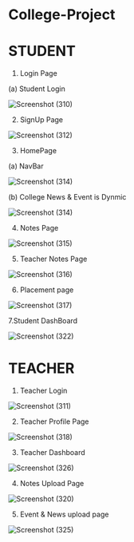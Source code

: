 # College-Project

# STUDENT

1. Login Page

(a) Student Login

![Screenshot (310)](https://user-images.githubusercontent.com/88272794/197191365-f5012ff9-c97f-4e3c-8f8b-85a812e58ebb.png)


2. SignUp Page

![Screenshot (312)](https://user-images.githubusercontent.com/88272794/197191521-e21599a3-f092-4fdc-bd3a-3d5f3ed16028.png)

3. HomePage

(a) NavBar

![Screenshot (314)](https://user-images.githubusercontent.com/88272794/197192176-03df1903-c15e-4fb8-ad4c-472ee1e35420.png)

(b) College News & Event is Dynmic

![Screenshot (314)](https://user-images.githubusercontent.com/88272794/197192392-99a9fe45-2e3c-4ed4-85ee-86d6e6c8ca10.png)

4. Notes Page

![Screenshot (315)](https://user-images.githubusercontent.com/88272794/197192784-4c2e1da1-7e0e-47cb-8860-7252e2e84105.png)

5. Teacher Notes Page

![Screenshot (316)](https://user-images.githubusercontent.com/88272794/197192917-5aa9ff70-fef8-4e62-98af-dc0d50d1b026.png)

6. Placement page 

![Screenshot (317)](https://user-images.githubusercontent.com/88272794/197193941-7b0d73fa-dc90-4d9c-9896-fa72dcc28767.png)

7.Student DashBoard

![Screenshot (322)](https://user-images.githubusercontent.com/88272794/197194006-cbc29b18-f1da-4f0e-ad4e-aad4d40fa3d2.png)



# TEACHER


1. Teacher Login

![Screenshot (311)](https://user-images.githubusercontent.com/88272794/197194230-b2dfb41f-9df4-4d70-b92c-d662d253ccf1.png)

2. Teacher Profile Page

![Screenshot (318)](https://user-images.githubusercontent.com/88272794/197194560-7d9de9c1-1a21-4bb3-9f60-32822ded449c.png)

3. Teacher Dashboard

![Screenshot (326)](https://user-images.githubusercontent.com/88272794/197196275-35e48a60-ac18-4a25-aa0c-4eaa5a9f6792.png)

4. Notes Upload Page

![Screenshot (320)](https://user-images.githubusercontent.com/88272794/197196010-19cd5edd-580e-49fd-b770-151fc3c0c6b3.png)

5.  Event & News upload page

![Screenshot (325)](https://user-images.githubusercontent.com/88272794/197195133-a557ca85-ed27-4816-93a1-952ffef548b5.png)







